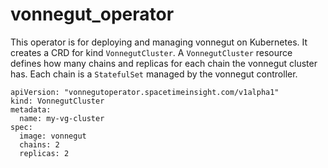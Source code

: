 vonnegut_operator
=====

This operator is for deploying and managing vonnegut on Kubernetes. It creates a CRD for kind `VonnegutCluster`. A `VonnegutCluster` resource defines how many chains and replicas for each chain the vonnegut cluster has. Each chain is a `StatefulSet` managed by the vonnegut controller.

```
apiVersion: "vonnegutoperator.spacetimeinsight.com/v1alpha1"
kind: VonnegutCluster
metadata:
  name: my-vg-cluster
spec:
  image: vonnegut
  chains: 2
  replicas: 2
```
